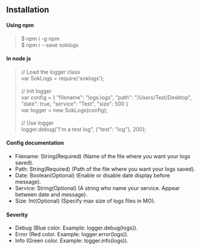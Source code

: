 ## Installation

#### Using npm

> $ npm i -g npm <br/>
$ npm i --save soklogs

#### In node js

> // Load the logger class <br/>
var SokLogs = require('soklogs'); <br/><br/>
// Init logger <br/>
var config = {
    "filename": "logs.logs",
    "path": "/Users/Test/Desktop",
    "date": true,
    "service": "Test",
    "size": 500
} <br/>
var logger = new SokLogs(config); <br/><br/>
// Use logger <br/>
logger.debug("I'm a test log", {"test": "log"}, 200);

#### Config documentation

- Filename: String(Required) (Name of the file where you want your logs saved).
- Path: String(Required) (Path of the file where you want your logs saved).
- Date: Boolean(Optional) (Enable or disable date display before message).
- Service: String(Optional) (A string who name your service. Appear between date and message).
- Size: Int(Optional) (Specify max size of logs files in MO).

#### Severity

- Debug (Blue color. Example: logger.debug(logs)).
- Error (Red color. Example: logger.error(logs)).
- Info (Green color. Example: logger.info(logs)).